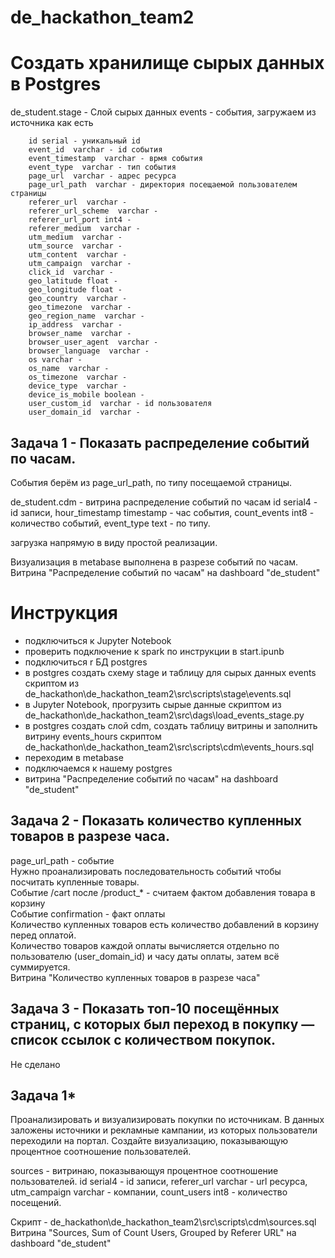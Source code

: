 # de_hackathon_team2

# Создать хранилище сырых данных в Postgres

de_student.stage - Слой сырых данных
    events - события, загружаем из источника как есть

    	id serial - уникальный id
        event_id  varchar - id события
        event_timestamp  varchar - врмя события
        event_type  varchar - тип события
        page_url  varchar - адрес ресурса 
        page_url_path  varchar - директория посещаемой пользователем страницы
        referer_url  varchar - 
        referer_url_scheme  varchar - 
        referer_url_port int4 - 
        referer_medium  varchar - 
        utm_medium  varchar - 
        utm_source  varchar - 
        utm_content  varchar - 
        utm_campaign  varchar - 
        click_id  varchar - 
        geo_latitude float - 
        geo_longitude float - 
        geo_country  varchar - 
        geo_timezone  varchar - 
        geo_region_name  varchar - 
        ip_address  varchar - 
        browser_name  varchar - 
        browser_user_agent  varchar - 
        browser_language  varchar - 
        os varchar - 
        os_name  varchar - 
        os_timezone  varchar - 
        device_type  varchar - 
        device_is_mobile boolean - 
        user_custom_id  varchar - id пользователя
        user_domain_id  varchar - 
      


## Задача 1 - Показать распределение событий по часам.

События берём из page_url_path, по типу посещаемой страницы.

de_student.cdm - витрина распределение событий по часам
    	id serial4 - id записи,
        hour_timestamp timestamp - час события,
        count_events int8 - количество событий,
        event_type text - по типу.

загрузка напрямую в виду простой реализации.

Визуализация в metabase выполнена в разрезе событий по часам.
Витрина "Распределение событий по часам" на dashboard "de_student"

# Инструкция
- подключиться к Jupyter Notebook 
- проверить подключение к spark по инструкции в start.ipunb
- подключиться r БД postgres 
- в postgres создать схему stage и таблицу для сырых данных events скриптом из de_hackathon\de_hackathon_team2\src\scripts\stage\events.sql
- в Jupyter Notebook, прогрузить сырые данные скриптом из de_hackathon\de_hackathon_team2\src\dags\load_events_stage.py
- в postgres создать слой cdm, создать таблицу витрины и заполнить витрину events_hours скриптом de_hackathon\de_hackathon_team2\src\scripts\cdm\events_hours.sql
- переходим в metabase
- подключаемся к нашему postgres
- витрина "Распределение событий по часам" на dashboard "de_student"


## Задача 2 - Показать количество купленных товаров в разрезе часа.
page_url_path - событие<br>
Нужно проанализировать последовательность событий чтобы посчитать купленные товары.<br>
Событие /cart после /product_* - считаем фактом добавления товара в корзину<br>
Событие confirmation - факт оплаты<br>
Количество купленных товаров есть количество добавлений в корзину перед оплатой.<br>
Количество товаров каждой оплаты вычисляется отдельно по пользователю (user_domain_id) и часу даты оплаты, затем всё суммируется.<br>
Витрина "Количество купленных товаров в разрезе часа"<br>

## Задача 3 - Показать топ-10 посещённых страниц, с которых был переход в покупку — список ссылок с количеством покупок.
Не сделано


## Задача 1* 
Проанализировать и визуализировать покупки по источникам. В данных заложены источники и рекламные
кампании, из которых пользователи переходили на портал. Создайте визуализацию, показывающую процентное
соотношение пользователей.

sources - витринаю, показывающуя процентное соотношение пользователей.
	id serial4 - id записи,
	referer_url varchar - url ресурса,
	utm_campaign varchar - компании,
	count_users int8 - количество посещений.

Скрипт - de_hackathon\de_hackathon_team2\src\scripts\cdm\sources.sql
Витрина "Sources, Sum of Count Users, Grouped by Referer URL" на dashboard "de_student"


